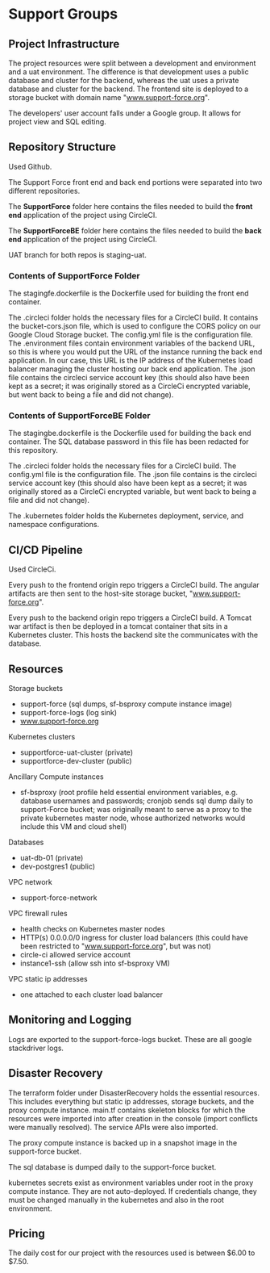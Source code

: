 # Support Groups

## Project Infrastructure

The project resources were split between a development and environment and a
uat environment.  The difference is that development uses a public database
and cluster for the backend, whereas the uat uses a private database and cluster
for the backend.  The frontend site is deployed to a storage bucket with domain
name "www.support-force.org".

The developers' user account falls under a Google group.  It allows for project
view and SQL editing.

## Repository Structure

Used Github.

The Support Force front end and back end portions were separated into two
different repositories.

The **SupportForce** folder here contains the files needed to build the
**front end** application of the project using CircleCI.

The **SupportForceBE** folder here contains the files needed to build the
**back end** application of the project using CircleCI.

UAT branch for both repos is staging-uat.

### Contents of SupportForce Folder

The stagingfe.dockerfile is the Dockerfile used for building the front end container.

The .circleci folder holds the necessary files for a CircleCI build.  It contains
the bucket-cors.json file, which is used to configure the CORS policy on our Google
Cloud Storage bucket.  The config.yml file is the configuration file.  The
.environment files contain environment variables of the backend URL, so this
is where you would put the URL of the instance running the back end application.
In our case, this URL is the IP address of the Kubernetes load balancer managing
the cluster hosting our back end application.  The .json file contains the circleci
service account key (this should also have been kept as a secret; it was
originally stored as a CircleCi encrypted variable, but went back to being a file
and did not change).

### Contents of SupportForceBE Folder

The stagingbe.dockerfile is the Dockerfile used for building the back end container.
The SQL database password in this file has been redacted for this repository.

The .circleci folder holds the necessary files for a CircleCI build. The
config.yml file is the configuration file. The .json file contains is the
circleci service account key (this should also have been kept as a secret; it
was originally stored as a CircleCi encrypted variable, but went back to being a
file and did not change).

The .kubernetes folder holds the Kubernetes deployment, service, and namespace
configurations.

## CI/CD Pipeline  

Used CircleCi.

Every push to the frontend origin repo triggers a CircleCI build.  The angular
artifacts are then sent to the host-site storage bucket, "www.support-force.org".

Every push to the backend origin repo triggers a CircleCI build.  A Tomcat
war artifact is then be deployed in a tomcat container that sits in a
Kubernetes cluster.  This hosts the backend site the communicates with the
database.

## Resources

Storage buckets
  - support-force (sql dumps, sf-bsproxy compute instance image)
  - support-force-logs (log sink)
  - www.support-force.org

Kubernetes clusters
  - supportforce-uat-cluster (private)
  - supportforce-dev-cluster (public)

Ancillary Compute instances
  - sf-bsproxy (root profile held essential environment variables, e.g. database
    usernames and  passwords; cronjob sends sql dump daily to support-Force
    bucket; was originally meant to serve as a proxy to the private kubernetes
    master node, whose authorized networks would include this VM and cloud shell)

Databases
  - uat-db-01 (private)
  - dev-postgres1 (public)

VPC network
  - support-force-network

VPC firewall rules
  - health checks on Kubernetes master nodes
  - HTTP(s) 0.0.0.0/0 ingress for cluster load balancers (this could have been
    restricted to "www.support-force.org", but was not)
  - circle-ci allowed service account
  - instance1-ssh (allow ssh into sf-bsproxy VM)

VPC static ip addresses
  - one attached to each cluster load balancer

## Monitoring and Logging

Logs are exported to the support-force-logs bucket.  These are all google
stackdriver logs.

## Disaster Recovery

The terraform folder under DisasterRecovery holds the essential resources.  This
includes everything but static ip addresses, storage buckets, and the proxy compute
instance.  main.tf contains skeleton blocks for which the resources were imported
into after creation in the console (import conflicts were manually resolved).
The service APIs were also imported.

The proxy compute instance is backed up in a snapshot image in the support-force
bucket.  

The sql database is dumped daily to the support-force bucket.

kubernetes secrets exist as environment variables under root in the proxy
compute instance.  They are not auto-deployed.  If credentials change, they
must be changed manually in the kubernetes and also in the root environment.

## Pricing

The daily cost for our project with the resources used is between $6.00 to $7.50.
